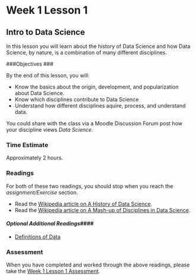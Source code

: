 # Week 1 Lesson 1 #
## Intro to Data Science ##

In this lesson you will learn about the history of Data Science and how Data Science, by nature, is a combination of many different disciplines.

###Objectives ###

By the end of this lesson, you will:

- Know the basics about the origin, development, and popularization about Data Science.
- Know which disciplines contribute to Data Science
- Understand how different disciplines aquire, process, and understand data.

You could share with the class via a Moodle Discussion Forum post how
your discipline views _Data Science_.

### Time Estimate ###

Approximately 2 hours.

### Readings ####
For both of these two readings, you should stop when you reach the _assignment/Exercise_ section.
- Read the [Wikipedia article on A History of Data Science](https://en.wikibooks.org/wiki/Data_Science:_An_Introduction/A_History_of_Data_Science).
- Read the [Wikipedia article on A Mash-up of Disciplines in Data Science](https://en.wikibooks.org/wiki/Data_Science:_An_Introduction/A_Mash-up_of_Disciplines).

#### *Optional Additional Readings*####
- [Definitions of Data](https://en.wikibooks.org/wiki/Data_Science:_An_Introduction/Definitions_of_Data)

### Assessment ###

When you have completed and worked through the above readings, please take the [Week 1 Lesson 1 Assessment](https://learn.illinois.edu/mod/quiz/view.php?id=1629389).



